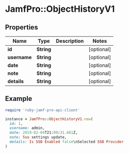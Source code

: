 # JamfPro::ObjectHistoryV1

## Properties

| Name | Type | Description | Notes |
| ---- | ---- | ----------- | ----- |
| **id** | **String** |  | [optional] |
| **username** | **String** |  | [optional] |
| **date** | **String** |  | [optional] |
| **note** | **String** |  | [optional] |
| **details** | **String** |  | [optional] |

## Example

```ruby
require 'ruby-jamf-pro-api-client'

instance = JamfPro::ObjectHistoryV1.new(
  id: 1,
  username: admin,
  date: 2019-02-04T21:09:31.661Z,
  note: Sso settings update,
  details: Is SSO Enabled false\nSelected SSO Provider
)
```

